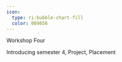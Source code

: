```yaml
---
icon: 
  type: ri:bubble-chart-fill
  color: 009656
---
```


Workshop Four

Introducing semester 4, Project, Placement 